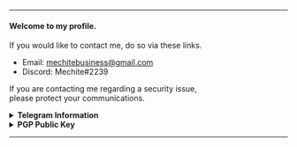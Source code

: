 
---

#### Welcome to my profile.
If you would like to contact me, do so via these links.
- Email: [mechitebusiness@gmail.com](&#109;&#97;&#105;&#108;&#116;&#111;&#58;%6D%65%63%68%69%74%65%62%75%73%69%6E%65%73%73%40%67%6D%61%69%6C%2E%63%6F%6D)
- Discord: Mechite#2239

If you are contacting me regarding a security issue,<br>
please protect your communications.

<details>
  <summary><strong>Telegram Information</strong></summary>
  
  If you would like an easy method of contacting me with encryption, a Telegram-based secret chat is one of my trusted methods of conviniently communicating safely.
  
  You may contact me with @Mechite, documentation on creating a secret chat is available <a href="https://telegram.org/faq#:~:text=Secret%20chats%20are%20meant%20for,(more%20on%20this%20here)">here</a>.
</details>

<details>
  <summary><strong>PGP Public Key</strong></summary>
  
  Currently, I do not hold my PGP card and therefore public access to it will not be available.
</details>

---
